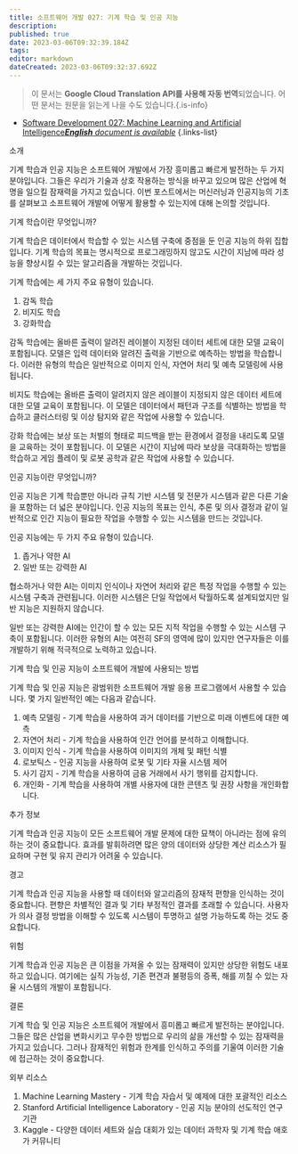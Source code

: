 ```yaml
---
title: 소프트웨어 개발 027: 기계 학습 및 인공 지능
description: 
published: true
date: 2023-03-06T09:32:39.184Z
tags: 
editor: markdown
dateCreated: 2023-03-06T09:32:37.692Z
---
```


> 이 문서는 **Google Cloud Translation API를 사용해 자동 번역**되었습니다.
어떤 문서는 원문을 읽는게 나을 수도 있습니다.{.is-info}



- [Software Development 027: Machine Learning and Artificial Intelligence***English** document is available*](/en/Knowledge-base/Software-Development/Learning/software-development-027-machine-learning-and-artificial-intelligence)
{.links-list}



소개

기계 학습과 인공 지능은 소프트웨어 개발에서 가장 흥미롭고 빠르게 발전하는 두 가지 분야입니다. 그들은 우리가 기술과 상호 작용하는 방식을 바꾸고 있으며 많은 산업에 혁명을 일으킬 잠재력을 가지고 있습니다. 이번 포스트에서는 머신러닝과 인공지능의 기초를 살펴보고 소프트웨어 개발에 어떻게 활용할 수 있는지에 대해 논의할 것입니다.

기계 학습이란 무엇입니까?

기계 학습은 데이터에서 학습할 수 있는 시스템 구축에 중점을 둔 인공 지능의 하위 집합입니다. 기계 학습의 목표는 명시적으로 프로그래밍하지 않고도 시간이 지남에 따라 성능을 향상시킬 수 있는 알고리즘을 개발하는 것입니다.

기계 학습에는 세 가지 주요 유형이 있습니다.

1. 감독 학습
2. 비지도 학습
3. 강화학습

감독 학습에는 올바른 출력이 알려진 레이블이 지정된 데이터 세트에 대한 모델 교육이 포함됩니다. 모델은 입력 데이터와 알려진 출력을 기반으로 예측하는 방법을 학습합니다. 이러한 유형의 학습은 일반적으로 이미지 인식, 자연어 처리 및 예측 모델링에 사용됩니다.

비지도 학습에는 올바른 출력이 알려지지 않은 레이블이 지정되지 않은 데이터 세트에 대한 모델 교육이 포함됩니다. 이 모델은 데이터에서 패턴과 구조를 식별하는 방법을 학습하고 클러스터링 및 이상 탐지와 같은 작업에 사용할 수 있습니다.

강화 학습에는 보상 또는 처벌의 형태로 피드백을 받는 환경에서 결정을 내리도록 모델을 교육하는 것이 포함됩니다. 이 모델은 시간이 지남에 따라 보상을 극대화하는 방법을 학습하고 게임 플레이 및 로봇 공학과 같은 작업에 사용할 수 있습니다.

인공 지능이란 무엇입니까?

인공 지능은 기계 학습뿐만 아니라 규칙 기반 시스템 및 전문가 시스템과 같은 다른 기술을 포함하는 더 넓은 분야입니다. 인공 지능의 목표는 인식, 추론 및 의사 결정과 같이 일반적으로 인간 지능이 필요한 작업을 수행할 수 있는 시스템을 만드는 것입니다.

인공 지능에는 두 가지 주요 유형이 있습니다.

1. 좁거나 약한 AI
2. 일반 또는 강력한 AI

협소하거나 약한 AI는 이미지 인식이나 자연어 처리와 같은 특정 작업을 수행할 수 있는 시스템 구축과 관련됩니다. 이러한 시스템은 단일 작업에서 탁월하도록 설계되었지만 일반 지능은 지원하지 않습니다.

일반 또는 강력한 AI에는 인간이 할 수 있는 모든 지적 작업을 수행할 수 있는 시스템 구축이 포함됩니다. 이러한 유형의 AI는 여전히 SF의 영역에 많이 있지만 연구자들은 이를 개발하기 위해 적극적으로 노력하고 있습니다.

기계 학습 및 인공 지능이 소프트웨어 개발에 사용되는 방법

기계 학습 및 인공 지능은 광범위한 소프트웨어 개발 응용 프로그램에서 사용할 수 있습니다. 몇 가지 일반적인 예는 다음과 같습니다.

1. 예측 모델링 - 기계 학습을 사용하여 과거 데이터를 기반으로 미래 이벤트에 대한 예측
2. 자연어 처리 - 기계 학습을 사용하여 인간 언어를 분석하고 이해합니다.
3. 이미지 인식 - 기계 학습을 사용하여 이미지의 개체 및 패턴 식별
4. 로보틱스 - 인공 지능을 사용하여 로봇 및 기타 자율 시스템 제어
5. 사기 감지 - 기계 학습을 사용하여 금융 거래에서 사기 행위를 감지합니다.
6. 개인화 - 기계 학습을 사용하여 개별 사용자에 대한 콘텐츠 및 권장 사항을 개인화합니다.

추가 정보

기계 학습과 인공 지능이 모든 소프트웨어 개발 문제에 대한 묘책이 아니라는 점에 유의하는 것이 중요합니다. 효과를 발휘하려면 많은 양의 데이터와 상당한 계산 리소스가 필요하며 구현 및 유지 관리가 어려울 수 있습니다.

경고

기계 학습과 인공 지능을 사용할 때 데이터와 알고리즘의 잠재적 편향을 인식하는 것이 중요합니다. 편향은 차별적인 결과 및 기타 부정적인 결과를 초래할 수 있습니다. 사용자가 의사 결정 방법을 이해할 수 있도록 시스템이 투명하고 설명 가능하도록 하는 것도 중요합니다.

위험

기계 학습과 인공 지능은 큰 이점을 가져올 수 있는 잠재력이 있지만 상당한 위험도 내포하고 있습니다. 여기에는 실직 가능성, 기존 편견과 불평등의 증폭, 해를 끼칠 수 있는 자율 시스템의 개발이 포함됩니다.

결론

기계 학습 및 인공 지능은 소프트웨어 개발에서 흥미롭고 빠르게 발전하는 분야입니다. 그들은 많은 산업을 변화시키고 무수한 방법으로 우리의 삶을 개선할 수 있는 잠재력을 가지고 있습니다. 그러나 잠재적인 위험과 한계를 인식하고 주의를 기울여 이러한 기술에 접근하는 것이 중요합니다.

외부 리소스

1. Machine Learning Mastery - 기계 학습 자습서 및 예제에 대한 포괄적인 리소스
2. Stanford Artificial Intelligence Laboratory - 인공 지능 분야의 선도적인 연구 기관
3. Kaggle - 다양한 데이터 세트와 실습 대회가 있는 데이터 과학자 및 기계 학습 애호가 커뮤니티
